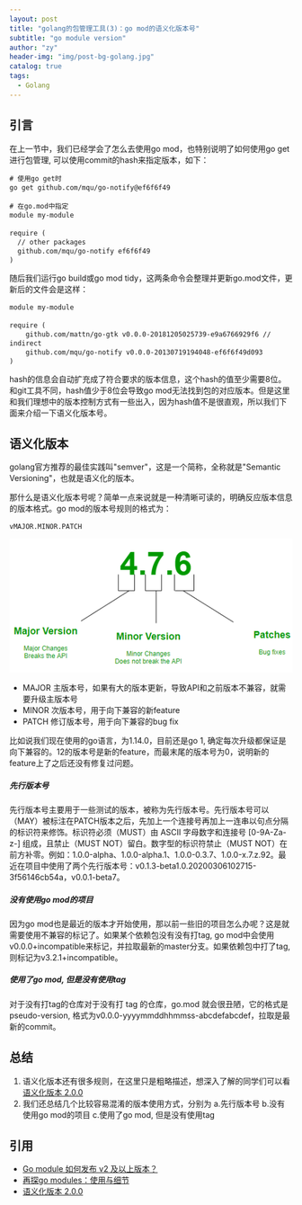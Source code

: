 ```yaml
---
layout: post
title: "golang的包管理工具(3)：go mod的语义化版本号"
subtitle: "go module version"
author: "zy"
header-img: "img/post-bg-golang.jpg"
catalog: true
tags:
  - Golang
---
```


## 引言
在上一节中，我们已经学会了怎么去使用go mod，也特别说明了如何使用go get进行包管理, 可以使用commit的hash来指定版本，如下：

```
# 使用go get时
go get github.com/mqu/go-notify@ef6f6f49

# 在go.mod中指定
module my-module

require (
  // other packages
  github.com/mqu/go-notify ef6f6f49
)
```

随后我们运行go build或go mod tidy，这两条命令会整理并更新go.mod文件，更新后的文件会是这样：

```
module my-module

require (
	github.com/mattn/go-gtk v0.0.0-20181205025739-e9a6766929f6 // indirect
	github.com/mqu/go-notify v0.0.0-20130719194048-ef6f6f49d093
)
```
hash的信息会自动扩充成了符合要求的版本信息，这个hash的值至少需要8位。和git工具不同，hash值少于8位会导致go mod无法找到包的对应版本。但是这里和我们理想中的版本控制方式有一些出入，因为hash值不是很直观，所以我们下面来介绍一下语义化版本号。

## 语义化版本

golang官方推荐的最佳实践叫"semver"，这是一个简称，全称就是"Semantic Versioning"，也就是语义化的版本。

那什么是语义化版本号呢？简单一点来说就是一种清晰可读的，明确反应版本信息的版本格式。go mod的版本号规则的格式为：

```
vMAJOR.MINOR.PATCH
```
![](/img/in-post/post-golang-mod/golang-semver.png)

* MAJOR 主版本号，如果有大的版本更新，导致API和之前版本不兼容，就需要升级主版本号
* MINOR 次版本号，用于向下兼容的新feature
* PATCH 修订版本号，用于向下兼容的bug fix

比如说我们现在使用的go语言，为1.14.0，目前还是go 1, 确定每次升级都保证是向下兼容的。12的版本号是新的feature，而最末尾的版本号为0，说明新的feature上了之后还没有修复过问题。

##### 先行版本号

先行版本号主要用于一些测试的版本，被称为先行版本号。先行版本号可以（MAY）被标注在PATCH版本之后，先加上一个连接号再加上一连串以句点分隔的标识符来修饰。标识符必须（MUST）由 ASCII 字母数字和连接号 [0-9A-Za-z-] 组成，且禁止（MUST NOT）留白。数字型的标识符禁止（MUST NOT）在前方补零。例如：1.0.0-alpha、1.0.0-alpha.1、1.0.0-0.3.7、1.0.0-x.7.z.92。最近在项目中使用了两个先行版本号：v0.1.3-beta1.0.20200306102715-3f56146cb54a，v0.0.1-beta7。

##### 没有使用go mod的项目

因为go mod也是最近的版本才开始使用，那以前一些旧的项目怎么办呢？这是就需要使用不兼容的标记了。如果某个依赖包没有没有打tag, go mod中会使用v0.0.0+incompatible来标记，并拉取最新的master分支。如果依赖包中打了tag, 则标记为v3.2.1+incompatible。

##### 使用了go mod, 但是没有使用tag

对于没有打tag的仓库对于没有打 tag 的仓库，go.mod 就会很丑陋，它的格式是pseudo-version, 格式为v0.0.0-yyyymmddhhmmss-abcdefabcdef，拉取是最新的commit。

## 总结

1. 语义化版本还有很多规则，在这里只是粗略描述，想深入了解的同学们可以看[语义化版本 2.0.0](https://semver.org/lang/zh-CN/)
2. 我们还总结几个比较容易混淆的版本使用方式，分别为 a.先行版本号 b.没有使用go mod的项目 c.使用了go mod, 但是没有使用tag

## 引用

* [Go module 如何发布 v2 及以上版本？](https://blog.cyeam.com/go/2019/03/12/go-version)
* [再探go modules：使用与细节](https://www.cnblogs.com/apocelipes/p/10295096.html)
* [语义化版本 2.0.0](https://semver.org/lang/zh-CN/)







 





